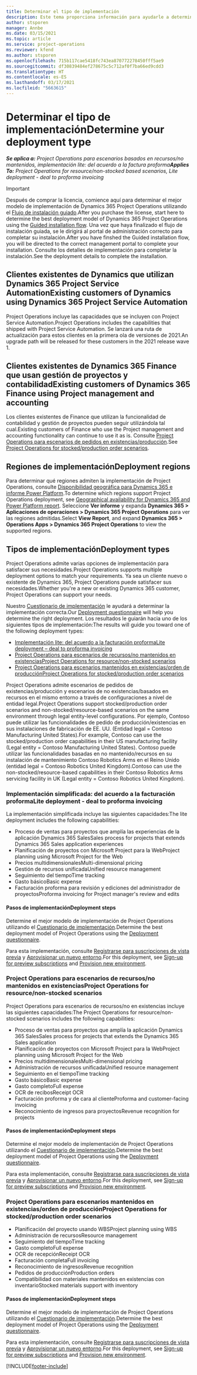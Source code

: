 ```yaml
---
title: Determinar el tipo de implementación
description: Este tema proporciona información para ayudarle a determinar el tipo de implementación correcto de las operaciones de proyecto para su empresa.
author: stsporen
manager: Annbe
ms.date: 03/15/2021
ms.topic: article
ms.service: project-operations
ms.reviewer: kfend
ms.author: stsporen
ms.openlocfilehash: 715b117cae5418fc743ea870772278450fff5ae9
ms.sourcegitcommit: df30839484ef278675c5c712af0f7ba66ed9cdd3
ms.translationtype: HT
ms.contentlocale: es-ES
ms.lasthandoff: 03/17/2021
ms.locfileid: "5663615"
---
```

# <a name="determine-your-deployment-type"></a><span data-ttu-id="67053-103">Determinar el tipo de implementación</span><span class="sxs-lookup"><span data-stu-id="67053-103">Determine your deployment type</span></span>

<span data-ttu-id="67053-104">_**Se aplica a:** Project Operations para escenarios basados en recursos/no mantenidos, implementación lite: del acuerdo a la factura proforma_</span><span class="sxs-lookup"><span data-stu-id="67053-104">_**Applies To:** Project Operations for resource/non-stocked based scenarios, Lite deployment - deal to proforma invoicing_</span></span>

> [!IMPORTANT]
> <span data-ttu-id="67053-105">Después de comprar la licencia, comience aquí para determinar el mejor modelo de implementación de Dynamics 365 Project Operations utilizando el [Flujo de instalación guiado](https://aka.ms/provisionprojectoperations).</span><span class="sxs-lookup"><span data-stu-id="67053-105">After you purchase the license, start here to determine the best deployment model of Dynamics 365 Project Operations using the [Guided installation flow](https://aka.ms/provisionprojectoperations).</span></span>
> <span data-ttu-id="67053-106">Una vez que haya finalizado el flujo de instalación guiada, se le dirigirá al portal de administración correcto para completar su instalación.</span><span class="sxs-lookup"><span data-stu-id="67053-106">After you have finshed the Guided installation flow, you will be directed to the correct management portal to complete your installation.</span></span> <span data-ttu-id="67053-107">Consulte los detalles de implementación para completar la instalación.</span><span class="sxs-lookup"><span data-stu-id="67053-107">See the deployment details to complete the installation.</span></span>


## <a name="existing-customers-of-dynamics-using-dynamics-365-project-service-automation"></a><span data-ttu-id="67053-108">Clientes existentes de Dynamics que utilizan Dynamics 365 Project Service Automation</span><span class="sxs-lookup"><span data-stu-id="67053-108">Existing customers of Dynamics using Dynamics 365 Project Service Automation</span></span>
<span data-ttu-id="67053-109">Project Operations incluye las capacidades que se incluyen con Project Service Automation.</span><span class="sxs-lookup"><span data-stu-id="67053-109">Project Operations includes the capabilities that shipped with Project Service Automation.</span></span> <span data-ttu-id="67053-110">Se lanzará una ruta de actualización para estos clientes en la primera ola de versiones de 2021.</span><span class="sxs-lookup"><span data-stu-id="67053-110">An upgrade path will be released for these customers in the 2021 release wave 1.</span></span>

## <a name="existing-customers-of-dynamics-365-finance-using-project-management-and-accounting"></a><span data-ttu-id="67053-111">Clientes existentes de Dynamics 365 Finance que usan gestión de proyectos y contabilidad</span><span class="sxs-lookup"><span data-stu-id="67053-111">Existing customers of Dynamics 365 Finance using Project management and accounting</span></span> 

<span data-ttu-id="67053-112">Los clientes existentes de Finance que utilizan la funcionalidad de contabilidad y gestión de proyectos pueden seguir utilizándola tal cual.</span><span class="sxs-lookup"><span data-stu-id="67053-112">Existing customers of Finance who use the Project management and accounting functionality can continue to use it as is.</span></span> <span data-ttu-id="67053-113">Consulte [Project Operations para escenarios de pedidos en existencias/producción](#pma).</span><span class="sxs-lookup"><span data-stu-id="67053-113">See [Project Operations for stocked/production order scenarios](#pma).</span></span>


## <a name="deployment-regions"></a><span data-ttu-id="67053-114">Regiones de implementación</span><span class="sxs-lookup"><span data-stu-id="67053-114">Deployment regions</span></span>
<span data-ttu-id="67053-115">Para determinar qué regiones admiten la implementación de Project Operations, consulte [Disponibilidad geográfica para Dynamics 365 e informe Power Platform](https://dynamics.microsoft.com/en-us/geographic-availability/).</span><span class="sxs-lookup"><span data-stu-id="67053-115">To determine which regions support Project Operations deployment, see [Geographical availability for Dynamics 365 and Power Platform report](https://dynamics.microsoft.com/en-us/geographic-availability/).</span></span> <span data-ttu-id="67053-116">Seleccione **Ver informe** y expanda **Dynamics 365 > Aplicaciones de operaciones > Dynamics 365 Project Operations** para ver las regiones admitidas.</span><span class="sxs-lookup"><span data-stu-id="67053-116">Select **View Report**, and expand **Dynamics 365 > Operations Apps > Dynamics 365 Project Operations** to view the supported regions.</span></span>

## <a name="deployment-types"></a><span data-ttu-id="67053-117">Tipos de implementación</span><span class="sxs-lookup"><span data-stu-id="67053-117">Deployment types</span></span>
<span data-ttu-id="67053-118">Project Operations admite varias opciones de implementación para satisfacer sus necesidades.</span><span class="sxs-lookup"><span data-stu-id="67053-118">Project Operations supports multiple deployment options to match your requirements.</span></span> <span data-ttu-id="67053-119">Ya sea un cliente nuevo o existente de Dynamics 365, Project Operations puede satisfacer sus necesidades.</span><span class="sxs-lookup"><span data-stu-id="67053-119">Whether you're a new or existing Dynamics 365 customer, Project Operations can support your needs.</span></span>

<span data-ttu-id="67053-120">Nuestro [Cuestionario de implementación](https://aka.ms/provisionprojectoperations) le ayudará a determinar la implementación correcta.</span><span class="sxs-lookup"><span data-stu-id="67053-120">Our [Deployment questionnaire](https://aka.ms/provisionprojectoperations) will help you determine the right deployment.</span></span> <span data-ttu-id="67053-121">Los resultados le guiarán hacia uno de los siguientes tipos de implementación:</span><span class="sxs-lookup"><span data-stu-id="67053-121">The results will guide you toward one of the following deployment types:</span></span>

- [<span data-ttu-id="67053-122">Implementación lite: del acuerdo a la facturación proforma</span><span class="sxs-lookup"><span data-stu-id="67053-122">Lite deployment – deal to proforma invoicing</span></span>](#lite)
- [<span data-ttu-id="67053-123">Project Operations para escenarios de recursos/no mantenidos en existencias</span><span class="sxs-lookup"><span data-stu-id="67053-123">Project Operations for resource/non-stocked scenarios</span></span>](#integrated)
- [<span data-ttu-id="67053-124">Project Operations para escenarios mantenidos en existencias/orden de producción</span><span class="sxs-lookup"><span data-stu-id="67053-124">Project Operations for stocked/production order scenarios</span></span>](#pma)

<span data-ttu-id="67053-125">Project Operations admite escenarios de pedidos de existencias/producción y escenarios de no existencias/basados en recursos en el mismo entorno a través de configuraciones a nivel de entidad legal.</span><span class="sxs-lookup"><span data-stu-id="67053-125">Project Operations support stocked/production order scenarios and non-stocked/resource-based scenarios on the same environment through legal entity-level configurations.</span></span> <span data-ttu-id="67053-126">Por ejemplo, Contoso puede utilizar las funcionalidades de pedido de producción/existencias en sus instalaciones de fabricación de EE. UU. (Entidad legal = Contoso Manufacturing United States).</span><span class="sxs-lookup"><span data-stu-id="67053-126">For example, Contoso can use the stocked/production order capabilities in their US manufacturing facility (Legal entity = Contoso Manufacturing United States).</span></span> <span data-ttu-id="67053-127">Contoso puede utilizar las funcionalidades basadas en no mantenido/recursos en su instalación de mantenimiento Contoso Robotics Arms en el Reino Unido (entidad legal = Contoso Robotics United Kingdom).</span><span class="sxs-lookup"><span data-stu-id="67053-127">Contoso can use the non-stocked/resource-based capabilities in their Contoso Robotics Arms servicing facility in UK (Legal entity = Contoso Robotics United Kingdom).</span></span>

### <a name="lite-deployment---deal-to-proforma-invoicing"></a><a  name="lite"></a><span data-ttu-id="67053-128">Implementación simplificada: del acuerdo a la facturación proforma</span><span class="sxs-lookup"><span data-stu-id="67053-128">Lite deployment - deal to proforma invoicing</span></span>

<span data-ttu-id="67053-129">La implementación simplificada incluye las siguientes capacidades:</span><span class="sxs-lookup"><span data-stu-id="67053-129">The lite deployment includes the following capabilities:</span></span>

- <span data-ttu-id="67053-130">Proceso de ventas para proyectos que amplía las experiencias de la aplicación Dynamics 365 Sales</span><span class="sxs-lookup"><span data-stu-id="67053-130">Sales process for projects that extends Dynamics 365 Sales application experiences</span></span>
- <span data-ttu-id="67053-131">Planificación de proyectos con Microsoft Project para la Web</span><span class="sxs-lookup"><span data-stu-id="67053-131">Project planning using Microsoft Project for the Web</span></span>
- <span data-ttu-id="67053-132">Precios multidimensionales</span><span class="sxs-lookup"><span data-stu-id="67053-132">Multi-dimensional pricing</span></span>
- <span data-ttu-id="67053-133">Gestión de recursos unificada</span><span class="sxs-lookup"><span data-stu-id="67053-133">Unified resource management</span></span>
- <span data-ttu-id="67053-134">Seguimiento del tiempo</span><span class="sxs-lookup"><span data-stu-id="67053-134">Time tracking</span></span>
- <span data-ttu-id="67053-135">Gasto básico</span><span class="sxs-lookup"><span data-stu-id="67053-135">Basic expense</span></span>
- <span data-ttu-id="67053-136">Facturación proforma para revisión y ediciones del administrador de proyectos</span><span class="sxs-lookup"><span data-stu-id="67053-136">Proforma invoicing for Project manager's review and edits</span></span> 

#### <a name="deployment-steps"></a><span data-ttu-id="67053-137">Pasos de implementación</span><span class="sxs-lookup"><span data-stu-id="67053-137">Deployment steps</span></span>
<span data-ttu-id="67053-138">Determine el mejor modelo de implementación de Project Operations utilizando el [Cuestionario de implementación](https://aka.ms/provisionprojectoperations).</span><span class="sxs-lookup"><span data-stu-id="67053-138">Determine the best deployment model of Project Operations using the [Deployment questionnaire](https://aka.ms/provisionprojectoperations).</span></span>

<span data-ttu-id="67053-139">Para esta implementación, consulte [Registrarse para suscripciones de vista previa](lite-preview-subscription-sign-up.md) y [Aprovisionar un nuevo entorno](lite-deployment.md).</span><span class="sxs-lookup"><span data-stu-id="67053-139">For this deployment, see [Sign-up for preview subscriptions](lite-preview-subscription-sign-up.md) and [Provision new environment](lite-deployment.md).</span></span> 


### <a name="project-operations-for-resourcenon-stocked-scenarios"></a><a name="integrated"></a><span data-ttu-id="67053-140">Project Operations para escenarios de recursos/no mantenidos en existencias</span><span class="sxs-lookup"><span data-stu-id="67053-140">Project Operations for resource/non-stocked scenarios</span></span>
<span data-ttu-id="67053-141">Project Operations para escenarios de recursos/no en existencias incluye las siguientes capacidades:</span><span class="sxs-lookup"><span data-stu-id="67053-141">The Project Operations for resource/non-stocked scenarios includes the following capabilities:</span></span>
 
- <span data-ttu-id="67053-142">Proceso de ventas para proyectos que amplía la aplicación Dynamics 365 Sales</span><span class="sxs-lookup"><span data-stu-id="67053-142">Sales process for projects that extends the Dynamics 365 Sales application</span></span>
- <span data-ttu-id="67053-143">Planificación de proyectos con Microsoft Project para la Web</span><span class="sxs-lookup"><span data-stu-id="67053-143">Project planning using Microsoft Project for the Web</span></span>
- <span data-ttu-id="67053-144">Precios multidimensionales</span><span class="sxs-lookup"><span data-stu-id="67053-144">Multi-dimensional pricing</span></span>
- <span data-ttu-id="67053-145">Administración de recursos unificada</span><span class="sxs-lookup"><span data-stu-id="67053-145">Unified resource management</span></span>
- <span data-ttu-id="67053-146">Seguimiento en el tiempo</span><span class="sxs-lookup"><span data-stu-id="67053-146">Time tracking</span></span>
- <span data-ttu-id="67053-147">Gasto básico</span><span class="sxs-lookup"><span data-stu-id="67053-147">Basic expense</span></span>
- <span data-ttu-id="67053-148">Gasto completo</span><span class="sxs-lookup"><span data-stu-id="67053-148">Full expense</span></span>
- <span data-ttu-id="67053-149">OCR de recibos</span><span class="sxs-lookup"><span data-stu-id="67053-149">Receipt OCR</span></span>
- <span data-ttu-id="67053-150">Facturación proforma y de cara al cliente</span><span class="sxs-lookup"><span data-stu-id="67053-150">Proforma and customer-facing invoicing</span></span> 
- <span data-ttu-id="67053-151">Reconocimiento de ingresos para proyectos</span><span class="sxs-lookup"><span data-stu-id="67053-151">Revenue recognition for projects</span></span>

#### <a name="deployment-steps"></a><span data-ttu-id="67053-152">Pasos de implementación</span><span class="sxs-lookup"><span data-stu-id="67053-152">Deployment steps</span></span>
<span data-ttu-id="67053-153">Determine el mejor modelo de implementación de Project Operations utilizando el [Cuestionario de implementación](https://aka.ms/provisionprojectoperations).</span><span class="sxs-lookup"><span data-stu-id="67053-153">Determine the best deployment model of Project Operations using the [Deployment questionnaire](https://aka.ms/provisionprojectoperations).</span></span>

<span data-ttu-id="67053-154">Para esta implementación, consulte [Registrarse para suscripciones de vista previa](resource-sign-up-preview-subscription.md) y [Aprovisionar un nuevo entorno](resource-provision-new-environment.md).</span><span class="sxs-lookup"><span data-stu-id="67053-154">For this deployment, see [Sign-up for preview subscriptions](resource-sign-up-preview-subscription.md) and [Provision new environment](resource-provision-new-environment.md).</span></span> 


### <a name="project-operations-for-stockedproduction-order-scenarios"></a><a name="pma"></a><span data-ttu-id="67053-155">Project Operations para escenarios mantenidos en existencias/orden de producción</span><span class="sxs-lookup"><span data-stu-id="67053-155">Project Operations for stocked/production order scenarios</span></span>

- <span data-ttu-id="67053-156">Planificación del proyecto usando WBS</span><span class="sxs-lookup"><span data-stu-id="67053-156">Project planning using WBS</span></span>
- <span data-ttu-id="67053-157">Administración de recursos</span><span class="sxs-lookup"><span data-stu-id="67053-157">Resource management</span></span>
- <span data-ttu-id="67053-158">Seguimiento del tiempo</span><span class="sxs-lookup"><span data-stu-id="67053-158">Time tracking</span></span>
- <span data-ttu-id="67053-159">Gasto completo</span><span class="sxs-lookup"><span data-stu-id="67053-159">Full expense</span></span>
- <span data-ttu-id="67053-160">OCR de recepción</span><span class="sxs-lookup"><span data-stu-id="67053-160">Receipt OCR</span></span>
- <span data-ttu-id="67053-161">Facturación completa</span><span class="sxs-lookup"><span data-stu-id="67053-161">Full invoicing</span></span>
- <span data-ttu-id="67053-162">Reconocimiento de ingresos</span><span class="sxs-lookup"><span data-stu-id="67053-162">Revenue recognition</span></span>
- <span data-ttu-id="67053-163">Pedidos de producción</span><span class="sxs-lookup"><span data-stu-id="67053-163">Production orders</span></span>
- <span data-ttu-id="67053-164">Compatibilidad con materiales mantenidos en existencias con inventario</span><span class="sxs-lookup"><span data-stu-id="67053-164">Stocked materials support with inventory</span></span>

#### <a name="deployment-steps"></a><span data-ttu-id="67053-165">Pasos de implementación</span><span class="sxs-lookup"><span data-stu-id="67053-165">Deployment steps</span></span>
<span data-ttu-id="67053-166">Determine el mejor modelo de implementación de Project Operations utilizando el [Cuestionario de implementación](https://aka.ms/provisionprojectoperations).</span><span class="sxs-lookup"><span data-stu-id="67053-166">Determine the best deployment model of Project Operations using the [Deployment questionnaire](https://aka.ms/provisionprojectoperations).</span></span>

<span data-ttu-id="67053-167">Para esta implementación, consulte [Registrarse para suscripciones de vista previa](https://docs.microsoft.com/dynamics365/fin-ops-core/dev-itpro/dev-tools/sign-up-preview-subscription?toc=/dynamics365/finance/toc.json) y [Aprovisionar un nuevo entorno](https://docs.microsoft.com/dynamics365/fin-ops-core/dev-itpro/deployment/deploy-demo-environment?toc=/dynamics365/finance/toc.json).</span><span class="sxs-lookup"><span data-stu-id="67053-167">For this deployment, see [Sign-up for preview subscriptions](https://docs.microsoft.com/dynamics365/fin-ops-core/dev-itpro/dev-tools/sign-up-preview-subscription?toc=/dynamics365/finance/toc.json) and [Provision new environment](https://docs.microsoft.com/dynamics365/fin-ops-core/dev-itpro/deployment/deploy-demo-environment?toc=/dynamics365/finance/toc.json).</span></span> 



[!INCLUDE[footer-include](../includes/footer-banner.md)]
